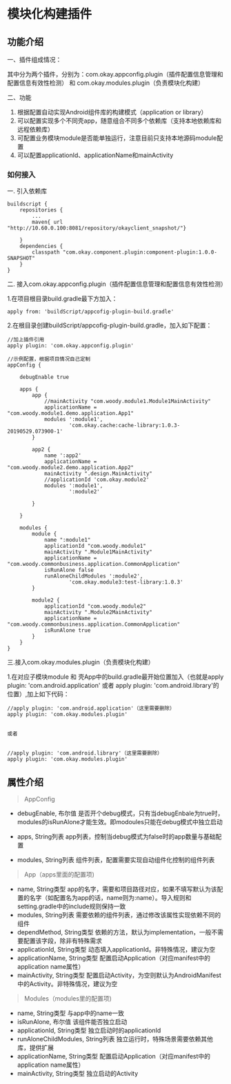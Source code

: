 # 模块化构建插件

## 功能介绍

一、插件组成情况：

 其中分为两个插件，分别为：com.okay.appconfig.plugin（插件配置信息管理和配置信息有效性检测） 和 com.okay.modules.plugin（负责模块化构建）
 
二、功能

 1. 根据配置自动实现Android组件库的构建模式（application or library）
 2. 可以配置实现多个不同壳app，随意组合不同多个依赖库（支持本地依赖库和远程依赖库）
 3. 可配置业务模块module是否能单独运行，注意目前只支持本地源码module配置
 4. 可以配置applicationId、applicationName和mainActivity



### 如何接入

一. 引入依赖库

```
buildscript {
    repositories {
        ...
        maven{ url "http://10.60.0.100:8081/repository/okayclient_snapshot/"}

    }
    dependencies {
        classpath "com.okay.component.plugin:component-plugin:1.0.0-SNAPSHOT"
    }
}
```

二. 接入com.okay.appconfig.plugin（插件配置信息管理和配置信息有效性检测）

1.在项目根目录build.gradle最下方加入：

```
apply from: 'buildScript/appcofig-plugin-build.gradle'

```

2.在根目录创建buildScript/appcofig-plugin-build.gradle，加入如下配置：

```
//加上插件引用
apply plugin: 'com.okay.appconfig.plugin'

//示例配置，根据项目情况自己定制
appConfig {

    debugEnable true

    apps {
        app {
            //mainActivity "com.woody.module1.Module1MainActivity"
            applicationName = "com.woody.module1.demo.application.App1"
            modules ':module1',
                    'com.okay.cache:cache-library:1.0.3-20190529.073900-1'
        }

        app2 {
            name ':app2'
            applicationName = "com.woody.module2.demo.application.App2"
            mainActivity ".design.MainActivity"
            //applicationId 'com.okay.module2'
            modules ':module1',
                    ':module2'

        }

    }

    modules {
        module {
            name ":module1"
            applicationId "com.woody.module1"
            mainActivity ".Module1MainActivity"
            applicationName = "com.woody.commonbusiness.application.CommonApplication"
            isRunAlone false
            runAloneChildModules ':module2',
                    'com.okay.module3:test-library:1.0.3'
        }

        module2 {
            applicationId "com.woody.module2"
            mainActivity ".Module2MainActivity"
            applicationName = "com.woody.commonbusiness.application.CommonApplication"
            isRunAlone true
        }
    }
}

```
三.接入com.okay.modules.plugin（负责模块化构建）

1.在对应子模块module 和 壳App中的build.gradle最开始位置加入（也就是apply plugin: 'com.android.application' 或者 apply plugin: 'com.android.library'的位置）,加上如下代码：

```
//apply plugin: 'com.android.application'（这里需要删除）
apply plugin: 'com.okay.modules.plugin'


或者


//apply plugin: 'com.android.library'（这里需要删除）
apply plugin: 'com.okay.modules.plugin'

```

## 属性介绍

> AppConfig

- debugEnable, 布尔值
  是否开个debug模式，只有当debugEnbale为true时，modules的isRunAlone才能生效。即modoules只能在debug模式中独立启动
  
- apps, String列表
  app列表，控制当debug模式为false时的app数量与基础配置
  
- modules, String列表
  组件列表，配置需要实现自动组件化控制的组件列表
  

> App（apps里面的配置项)

- name, String类型
  app的名字，需要和项目路径对应，如果不填写默认为该配置的名字（如配置名为app的话，name则为:name）。导入规则和setting.gradle中的include规则保持一致
- modules, String列表
  需要依赖的组件列表，通过修改该属性实现依赖不同的组件
- dependMethod, String类型
  依赖的方法，默认为implementation，一般不需要配置该字段，除非有特殊需求
- applicationId, String类型
  动态填入applicationId。非特殊情况，建议为空
- applicationName, String类型
  配置启动Application（对应manifest中的application name属性）
- mainActivity, String类型
  配置启动Activity，为空则默认为AndroidManifest中的Activity。非特殊情况，建议为空


> Modules（modules里的配置项)

- name, String类型
  与app中的name一致
- isRunAlone, 布尔值
  该组件能否独立启动
- applicationId, String类型
  独立启动时的applicationId
- runAloneChildModules, String列表
  独立运行时，特殊场景需要依赖其他库，提供扩展
- applicationName, String类型
  配置启动Application（对应manifest中的application name属性）
- mainActivity, String类型
  独立启动的Activity



